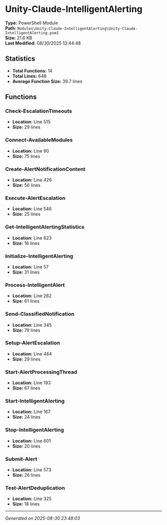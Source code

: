 # Unity-Claude-IntelligentAlerting

**Type:** PowerShell Module  
**Path:** `Modules\Unity-Claude-IntelligentAlerting\Unity-Claude-IntelligentAlerting.psm1`  
**Size:** 21.6 KB  
**Last Modified:** 08/30/2025 13:44:48  

## Statistics

- **Total Functions:** 14
- **Total Lines:** 648
- **Average Function Size:** 39.7 lines

## Functions


### Check-EscalationTimeouts

- **Location:** Line 515
- **Size:** 29 lines

 
### Connect-AvailableModules

- **Location:** Line 90
- **Size:** 75 lines

 
### Create-AlertNotificationContent

- **Location:** Line 426
- **Size:** 56 lines

 
### Execute-AlertEscalation

- **Location:** Line 546
- **Size:** 25 lines

 
### Get-IntelligentAlertingStatistics

- **Location:** Line 623
- **Size:** 16 lines

 
### Initialize-IntelligentAlerting

- **Location:** Line 57
- **Size:** 31 lines

 
### Process-IntelligentAlert

- **Location:** Line 262
- **Size:** 61 lines

 
### Send-ClassifiedNotification

- **Location:** Line 345
- **Size:** 79 lines

 
### Setup-AlertEscalation

- **Location:** Line 484
- **Size:** 29 lines

 
### Start-AlertProcessingThread

- **Location:** Line 193
- **Size:** 67 lines

 
### Start-IntelligentAlerting

- **Location:** Line 167
- **Size:** 24 lines

 
### Stop-IntelligentAlerting

- **Location:** Line 601
- **Size:** 20 lines

 
### Submit-Alert

- **Location:** Line 573
- **Size:** 26 lines

 
### Test-AlertDeduplication

- **Location:** Line 325
- **Size:** 18 lines



---
*Generated on 2025-08-30 23:48:03*
